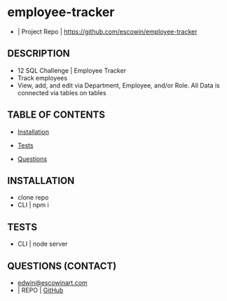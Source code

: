# employee-tracker
* | Project Repo | https://github.com/escowin/employee-tracker

## DESCRIPTION
* 12 SQL Challenge | Employee Tracker
* Track employees
* View, add, and edit via Department, Employee, and/or Role. All Data is connected via tables on tables 

## TABLE OF CONTENTS
* [Installation](#INSTALLATION)

* [Tests](#TESTS)

* [Questions](#QUESTIONS)

## INSTALLATION
* clone repo
* CLI | npm i 

## TESTS
* CLI | node server

## QUESTIONS (CONTACT)
* edwin@escowinart.com
* | REPO  | [GitHub](https://github.com/escowin)